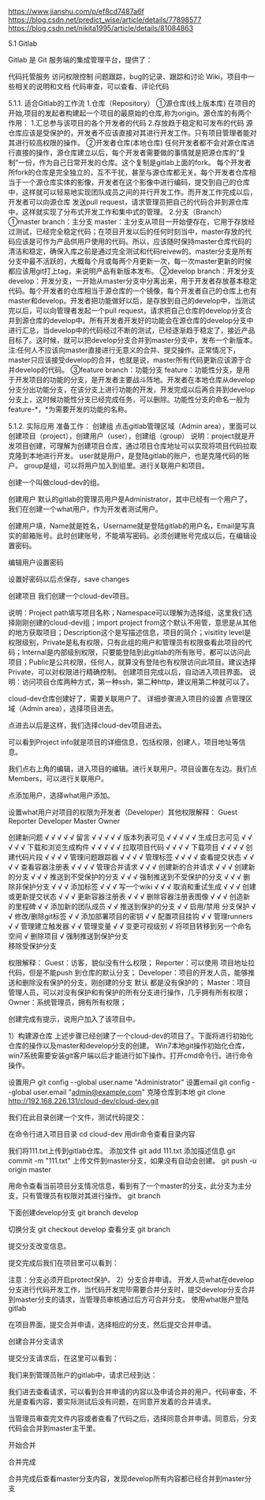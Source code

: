 https://www.jianshu.com/p/ef8cd7487a6f
https://blog.csdn.net/predict_wise/article/details/77898577
https://blog.csdn.net/nikita1995/article/details/81084863

5.1 Gitlab

Gitlab 是 Git 服务端的集成管理平台，提供了：

代码托管服务
访问权限控制
问题跟踪，bug的记录、跟踪和讨论
Wiki，项目中一些相关的说明和文档
代码审查，可以查看、评论代码


5.1.1. 适合Gitlab的工作流
1.仓库（Repository）
①源仓库(线上版本库)
在项目的开始,项目的发起者构建起一个项目的最原始的仓库,称为origin。源仓库的有两个作用：
1.汇总参与该项目的各个开发者的代码
2.存放趋于稳定和可发布的代码 
源仓库应该是受保护的，开发者不应该直接对其进行开发工作。只有项目管理者能对其进行较高权限的操作。
②开发者仓库(本地仓库)
任何开发者都不会对源仓库进行直接的操作，源仓库建立以后，每个开发者需要做的事情就是把源仓库的“复制”一份，作为自己日常开发的仓库。这个复制是gitlab上面的fork。
每个开发者所fork的仓库是完全独立的，互不干扰，甚至与源仓库都无关。每个开发者仓库相当于一个源仓库实体的影像，开发者在这个影像中进行编码，提交到自己的仓库中，这样就可以轻易地实现团队成员之间的并行开发工作。而开发工作完成以后，开发者可以向源仓库
发送pull request，请求管理员把自己的代码合并到源仓库中，这样就实现了分布式开发工作和集中式的管理。
2.分支（Branch）
①master branch：主分支
master：主分支从项目一开始便存在，它用于存放经过测试，已经完全稳定代码；在项目开发以后的任何时刻当中，master存放的代码应该是可作为产品供用户使用的代码。所以，应该随时保持master仓库代码的清洁和稳定，确保入库之前是通过完全测试和代码reivew的。master分支是所有分支中最不活跃的，大概每个月或每两个月更新一次，每一次master更新的时候都应该用git打上tag，来说明产品有新版本发布。
②develop branch：开发分支
develop：开发分支，一开始从master分支中分离出来，用于开发者存放基本稳定代码。每个开发者的仓库相当于源仓库的一个镜像，每个开发者自己的仓库上也有master和develop。开发者把功能做好以后，是存放到自己的develop中，当测试完以后，可以向管理者发起一个pull request，请求把自己仓库的develop分支合并到源仓库的develop中。所有开发者开发好的功能会在源仓库的develop分支中进行汇总，当develop中的代码经过不断的测试，已经逐渐趋于稳定了，接近产品目标了。这时候，就可以把develop分支合并到master分支中，发布一个新版本。
注:任何人不应该向master直接进行无意义的合并、提交操作。正常情况下，master只应该接受develop的合并，也就是说，master所有代码更新应该源于合并develop的代码。
③feature branch：功能分支
feature：功能性分支，是用于开发项目的功能的分支，是开发者主要战斗阵地。开发者在本地仓库从develop分支分出功能分支，在该分支上进行功能的开发，开发完成以后再合并到develop分支上，这时候功能性分支已经完成任务，可以删除。功能性分支的命名一般为feature-*，*为需要开发的功能的名称。

5.1.2. 实际应用
准备工作：
创建组
点击gitlab管理区域（Admin area），里面可以创建项目（project），创建用户（user），创建组（group）
说明：project就是开发项目创建，可理解为创建项目仓库，通过项目仓库地址可以实现将项目代码拉取克隆到本地进行开发。
user就是用户，是登陆gitlab的账户，也是克隆代码的账户。
group是组，可以将用户加入到组里。进行关联用户和项目。

创建一个叫做cloud-dev的组。

创建用户
默认的gitlab的管理员用户是Administrator，其中已经有一个用户了，我们在创建一个what用户，作为开发者测试用户。

创建用户填，Name就是姓名，Username就是登陆gitlab的用户名，Email是写真实的邮箱账号。此时创建账号，不能填写密码。必须创建账号完成以后，在编辑设置密码。

编辑用户设置密码


设置好密码以后点保存，save changes

创建项目
我们创建一个cloud-dev项目。


说明：Project path填写项目名称；Namespace可以理解为选择组，这里我们选择刚刚创建的cloud-dev组；import project from这个默认不用管，意思是从其他的地方获取项目；Description这个是写描述信息，项目的简介；visitlity level是权限级别，Private是私有权限，只有此组的用户和管理员有权限查看此项目的代码；Internal是内部级别权限，只要能登陆到此gitlab的所有账号，都可以访问此项目；Public是公共权限，任何人，就算没有登陆也有权限访问此项目。建议选择Private，可以对权限进行精确控制。
创建项目完成以后，自动进入项目界面。
说明：访问项目仓库两种方式，第一种ssh，第二种http，建议用第二种就可以了。

cloud-dev仓库创建好了，需要关联用户了。
详细步骤进入项目的设置
点管理区域（Admin area），选择项目进去。


点进去以后是这样，我们选择cloud-dev项目进去。

可以看到Project info就是项目的详细信息，包括权限，创建人，项目地址等信息。

我们点右上角的编辑，进入项目的编辑。进行关联用户。项目设置在左边。我们点Members，可以进行关联用户。


点添加用户，选择what用户添加。

设置what用户对项目的权限为开发者（Developer）其他权限解释：
Guest       Reporter    Developer    Master       Owner

创建新问题	√	√	√	√	√
留言	√	√	√	√	√
版本列表可见	√	√	√	√	√
生成日志可见	√	√	√	√	√
下载和浏览生成构件	√	√	√	√	√
拉取项目代码		√	√	√	√
下载项目		√	√	√	√
创建代码片段		√	√	√	√
管理问题跟踪器		√	√	√	√
管理标签		√	√	√	√
查看提交状态		√	√	√	√
查看容器注册表		√	√	√	√
管理合并请求			√	√	√
创建新的合并请求			√	√	√
创建新的分支			√	√	√
推送到不受保护的分支			√	√	√
强制推送到不受保护的分支			√	√	√
删除非保护分支			√	√	√
添加标签			√	√	√
写一个wiki			√	√	√
取消和重试生成			√	√	√
创建或更新提交状态			√	√	√
更新容器注册表			√	√	√
删除容器注册表图像			√	√	√
创造新的里程碑				√	√
添加新的团队成员				√	√
推送到保护的分支				√	√
启用/禁用 分支保护				√	√
修改/删除git标签				√	√
添加部署项目的密钥				√	√
配置项目挂钩				√	√
管理runners				√	√
管理建立触发器				√	√
管理变量				√	√
变更可视级别					√
将项目转移到另一个命名空间					√
删除项目					√
强制推送到保护分支					
移除受保护分支					
					
权限解释：
Guest：访客，貌似没有什么权限；
Reporter：可以使用 项目地址拉代码，但是不能push 到仓库的默认分支；
Developer：项目的开发人员，能够推送和删除没有保护的分支，刚创建的分支 默认 都是没有保护的；
Master：项目管理人员，可以对没有保护和有保护的所有分支进行操作，几乎拥有所有权限；
Owner：系统管理员，拥有所有权限；

创建完成有提示，说用户加入了该项目中。

1）构建源仓库
上述步骤已经创建了一个cloud-dev的项目了。下面将进行初始化仓库的操作以及master和develop分支的创建。
Win7本地git操作初始化仓库，win7系统需要安装git客户端以后才能进行如下操作。打开cmd命令行。进行命令操作。

设置用户
git config --global user.name "Administrator"
设置email
git config --global user.email "admin@example.com"
克隆仓库到本地
git clone http://192.168.226.131/cloud-dev/cloud-dev.git 


我们在此目录创建一个文件，测试代码提交：

在命令行进入项目目录
cd cloud-dev
用dir命令查看目录内容

我们将111.txt上传到gitlab仓库。
添加文件
git add 111.txt
添加描述信息
git commit -m "111.txt"
上传文件到master分支，如果没有自动会创建。
git push -u origin master

用命令查看当前项目分支情况信息，看到有了一个master的分支，此分支为主分支，只有管理员有权限对其进行操作。
git branch

下面创建develop分支
git branch develop

切换分支
git checkout develop
查看分支
git branch

提交分支改变信息。

提交完成后我们在项目里可以看到：

注意：分支必须开启protect保护。
2）分支合并申请。
开发人员what在develop分支进行代码开发工作，当代码开发完毕需要合并分支时，提交develop分支合并到master分支的请求，当管理员审核通过后方可合并分支。
使用what账户登陆gitlab

在项目界面，提交合并申请，选择相应的分支，然后提交合并申请。

创建合并分支请求


提交分支请求后，在这里可以看到：

我们来到管理员账户的gitlab中，请求已经到达：

我们进去查看请求，可以看到合并申请的内容以及申请合并的用户。代码审查，不光是查看内容，要实际测试后没有问题，在同意开发着的合并请求。


当管理员审查完文件内容或者查看了代码之后，选择同意合并申请。同意后，分支代码会合并到master主干里。

开始合并

合并完成

合并完成后查看master分支内容，发现develop所有内容都已经合并到master分支



